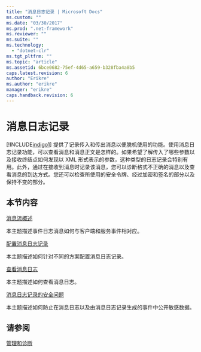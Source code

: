 ```yaml
---
title: "消息日志记录 | Microsoft Docs"
ms.custom: ""
ms.date: "03/30/2017"
ms.prod: ".net-framework"
ms.reviewer: ""
ms.suite: ""
ms.technology: 
  - "dotnet-clr"
ms.tgt_pltfrm: ""
ms.topic: "article"
ms.assetid: 6bce0682-75ef-4d65-a659-b328fba4a8b5
caps.latest.revision: 6
author: "Erikre"
ms.author: "erikre"
manager: "erikre"
caps.handback.revision: 6
---
```

# 消息日志记录
[!INCLUDE[indigo1](../../../../includes/indigo1-md.md)] 提供了记录传入和传出消息以便脱机使用的功能。使用消息日志记录功能，可以查看消息和消息正文是怎样的。如果希望了解传入了哪些参数以及接收终结点如何发现以 XML 形式表示的参数，这种类型的日志记录会特别有用。此外，通过在接收到消息时记录该消息，您可以诊断格式不正确的消息以及查看消息的到达方式。您还可以检查所使用的安全令牌、经过加密和签名的部分以及保持不变的部分。  
  
## 本节内容  
 [消息流概述](../../../../docs/framework/wcf/diagnostics/message-flow-overview.md)  
  
 本主题描述事件日志消息如何与客户端和服务事件相对应。  
  
 [配置消息日志记录](../../../../docs/framework/wcf/diagnostics/configuring-message-logging.md)  
  
 本主题描述如何针对不同的方案配置消息日志记录。  
  
 [查看消息日志](../../../../docs/framework/wcf/diagnostics/viewing-message-logs.md)  
  
 本主题描述如何查看消息日志。  
  
 [消息日志记录的安全问题](../../../../docs/framework/wcf/diagnostics/security-concerns-for-message-logging.md)  
  
 本主题描述如何防止在消息日志以及由消息日志记录生成的事件中公开敏感数据。  
  
## 请参阅  
 [管理和诊断](../../../../docs/framework/wcf/diagnostics/index.md)
